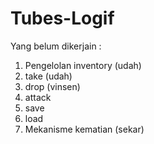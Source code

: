 # Tubes-Logif
Yang belum dikerjain :
1. Pengelolan inventory (udah)
2. take (udah)
3. drop (vinsen)
4. attack
5. save
6. load
7. Mekanisme kematian (sekar)
